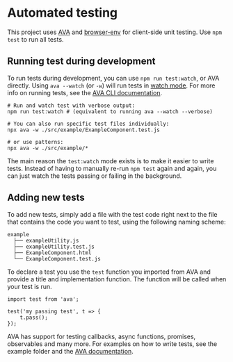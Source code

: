 # Automated testing

This project uses [AVA](https://github.com/avajs/ava) and [browser-env](https://github.com/lukechilds/browser-env) for client-side unit testing. Use `npm test` to run all tests.

## Running test during development

To run tests during development, you can use `npm run test:watch`, or AVA directly. Using `ava --watch` (or `-w`) will run tests in [watch mode](https://github.com/avajs/ava/blob/master/docs/recipes/watch-mode.md). For more info on running tests, see the [AVA CLI documentation](https://github.com/avajs/ava/blob/master/docs/05-command-line.md).

```
# Run and watch test with verbose output:
npm run test:watch # (equivalent to running ava --watch --verbose)

# You can also run specific test files individually:
npx ava -w ./src/example/ExampleComponent.test.js

# or use patterns:
npx ava -w ./src/example/*
```
The main reason the `test:watch` mode exists is to make it easier to write tests. Instead of having to manually re-run `npm test` again and again, you can just watch the tests passing or failing in the background.

## Adding new tests

To add new tests, simply add a file with the test code right next to the file that contains the code you want to test, using the following naming scheme:

```
example
  ├── exampleUtility.js
  ├── exampleUtility.test.js
  ├── ExampleComponent.html
  └── ExampleComponent.test.js

```

To declare a test you use the `test` function you imported from AVA and provide a title and implementation function. The function will be called when your test is run.

```
import test from 'ava';

test('my passing test', t => {
	t.pass();
});
```

AVA has support for testing callbacks, async functions, promises, observables and many more. For examples on how to write tests, see the example folder and the [AVA documentation](https://github.com/avajs/ava/blob/master/docs/01-writing-tests.md).
